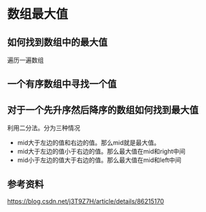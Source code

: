 # 数组最大值

## 如何找到数组中的最大值

遍历一遍数组


## 一个有序数组中寻找一个值


## 对于一个先升序然后降序的数组如何找到最大值

利用二分法。分为三种情况

* mid大于左边的值和右边的值。那么mid就是最大值。
* mid大于左边的值小于右边的值。那么最大值在mid和right中间
* mid小于左边的值大于右边的值。那么最大值在mid和left中间

## 参考资料

https://blog.csdn.net/j3T9Z7H/article/details/86215170